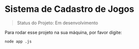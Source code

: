 <h1>Sistema de Cadastro de Jogos</h1>

> Status do Projeto: Em desenvolvimento

Para rodar esse projeto na sua máquina, por favor digite:

```
node app .js
```
